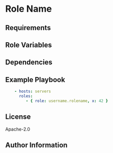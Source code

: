 # Role Name

<!-- A brief description of the role goes here. -->

## Requirements

<!--
Any pre-requisites that may not be covered by Ansible itself or the role should be mentioned here. 
For instance, if the role uses the EC2 module, it may be a good idea to mention in this section that the boto package is required.
-->

## Role Variables

<!--
A description of the settable variables for this role should go here, including any variables that are in defaults/main.yml, vars/main.yml, and any variables that can/should be set via parameters to the role. Any variables that are read from other roles and/or the global scope (ie. hostvars, group vars, etc.) should be mentioned here as well.
-->

## Dependencies

<!--
A list of other roles hosted on Galaxy should go here, plus any details in regards to parameters that may need to be set for other roles, or variables that are used from other roles.

Use https://galaxy.ansible.com/EGI-Foundation/ roles first if possible.
-->

## Example Playbook

<!-- 
Including an example of how to use your role (for instance, with variables passed in as parameters) is always nice for users too: 
-->

```yaml
    - hosts: servers
      roles:
         - { role: username.rolename, x: 42 }
```

## License

Apache-2.0

## Author Information

<!-- 
Add the relevant contrbutors
-->